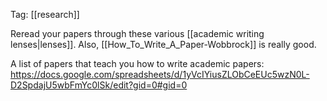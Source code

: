 Tag: [[research]]

Reread your papers through these various [[academic writing lenses|lenses]]. Also, [[How_To_Write_A_Paper-Wobbrock]] is really good.

A list of papers that teach you how to write academic papers: https://docs.google.com/spreadsheets/d/1yVcIYiusZLObCeEUc5wzN0L-D2SpdajU5wbFmYc0lSk/edit?gid=0#gid=0